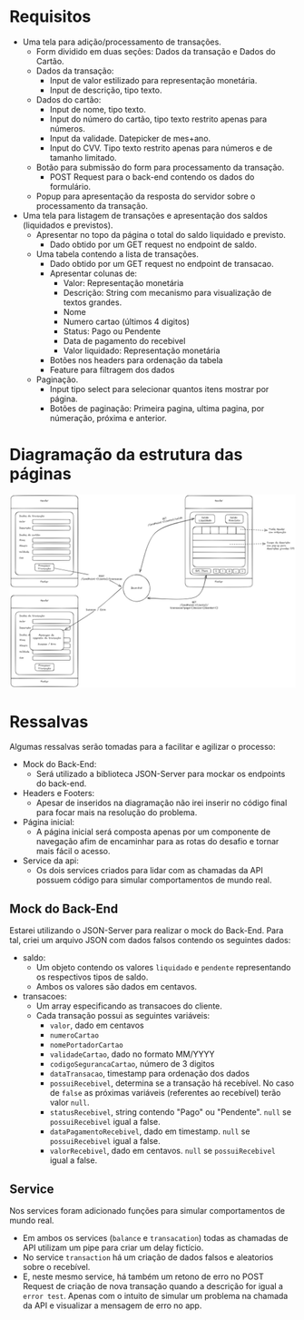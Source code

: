 # Requisitos

- Uma tela para adição/processamento de transações.
  - Form dividido em duas seções: Dados da transação e Dados do Cartão.
  - Dados da transação:
    - Input de valor estilizado para representação monetária.
    - Input de descrição, tipo texto.
  - Dados do cartão:
    - Input de nome, tipo texto.
    - Input do número do cartão, tipo texto restrito apenas para números.
    - Input da validade. Datepicker de mes+ano.
    - Input do CVV. Tipo texto restrito apenas para números e de tamanho limitado.
  - Botão para submissão do form para processamento da transação.
    - POST Request para o back-end contendo os dados do formulário.
  - Popup para apresentação da resposta do servidor sobre o processamento da transação.
- Uma tela para listagem de transações e apresentação dos saldos (liquidados e previstos).
  - Apresentar no topo da página o total do saldo liquidado e previsto.
    - Dado obtido por um GET request no endpoint de saldo.
  - Uma tabela contendo a lista de transações.
    - Dado obtido por um GET request no endpoint de transacao.
    - Apresentar colunas de:
      - Valor: Representação monetária
      - Descrição: String com mecanismo para visualização de textos grandes.
      - Nome
      - Numero cartao (últimos 4 digitos)
      - Status: Pago ou Pendente
      - Data de pagamento do recebivel
      - Valor liquidado: Representação monetária
    - Botões nos headers para ordenação da tabela
    - Feature para filtragem dos dados
  - Paginação.
    - Input tipo select para selecionar quantos itens mostrar por página.
    - Botões de paginação: Primeira pagina, ultima pagina, por númeração, próxima e anterior.

# Diagramação da estrutura das páginas

![Diagrama das páginas](./diagram.png)

# Ressalvas

Algumas ressalvas serão tomadas para a facilitar e agilizar o processo:

- Mock do Back-End:
  - Será utilizado a biblioteca JSON-Server para mockar os endpoints do back-end.
- Headers e Footers:
  - Apesar de inseridos na diagramação não irei inserir no código final para focar mais na resolução do problema.
- Página inicial:
  - A página inicial será composta apenas por um componente de navegação afim de encaminhar para as rotas do desafio e tornar mais fácil o acesso.
- Service da api:
  - Os dois services criados para lidar com as chamadas da API possuem código para simular comportamentos de mundo real.

## Mock do Back-End

Estarei utilizando o JSON-Server para realizar o mock do Back-End. Para tal, criei um arquivo JSON com dados falsos contendo os seguintes dados:

- saldo:
  - Um objeto contendo os valores `liquidado` e `pendente` representando os respectivos tipos de saldo.
  - Ambos os valores são dados em centavos.
- transacoes:
  - Um array especificando as transacoes do cliente.
  - Cada transação possui as seguintes variáveis:
    - `valor`, dado em centavos
    - `numeroCartao`
    - `nomePortadorCartao`
    - `validadeCartao`, dado no formato MM/YYYY
    - `codigoSegurancaCartao`, número de 3 digitos
    - `dataTransacao`, timestamp para ordenação dos dados
    - `possuiRecebivel`, determina se a transação há recebível. No caso de `false` as próximas variáveis (referentes ao recebível) terão valor `null`.
    - `statusRecebivel`, string contendo "Pago" ou "Pendente". `null` se `possuiRecebivel` igual a false.
    - `dataPagamentoRecebivel`, dado em timestamp. `null` se `possuiRecebivel` igual a false.
    - `valorRecebivel`, dado em centavos. `null` se `possuiRecebivel` igual a false.

## Service

Nos services foram adicionado funções para simular comportamentos de mundo real.

- Em ambos os services (`balance` e `transacation`) todas as chamadas de API utilizam um pipe para criar um delay fictício.
- No service `transaction` há um criação de dados falsos e aleatorios sobre o recebível.
- E, neste mesmo service, há também um retono de erro no POST Request de criação de nova transação quando a descrição for igual a `error test`. Apenas com o intuito de simular um problema na chamada da API e visualizar a mensagem de erro no app.
